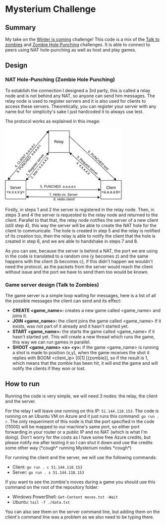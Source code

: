 # Mysterium Challenge

## Summary

My take on the [Winter is coming](https://github.com/mysteriumnetwork/winter-is-coming) challenge! This code is a mix of the [Talk to zombies](https://github.com/mysteriumnetwork/winter-is-coming/blob/master/quests/Talk_to_Zombies.md) and [Zombie Hole Punching](https://github.com/mysteriumnetwork/winter-is-coming/blob/master/quests/Zombie_Hole_Punching.md) challenges. It is able to connect to peers using NAT hole-punching as well as host and play games.

## Design

### NAT Hole-Punching (Zombie Hole Punching)

To establish the connection I designed a 3rd party, this is called a relay node and is not behind any NAT, so anyone can send him messages. The relay node is used to register servers and it is also used for clients to access these servers. Theoretically, you can register your server with any name but for simplicity's sake I just hardcoded it to always use test.

The protocol works as explained in this image:

![NAT hole-punching protocol diagram](./images/hole_punching_protocol.png)

Firstly, in steps 1 and 2 the server is registered in the relay node. Then, in steps 3 and 4 the server is requested to the relay node and returned to the client. Parallel to that that, the relay node notifies the server of a new client (still step 4), this way the server will be able to create the NAT hole for the client to communicate. The hole is created in step 5 and the relay is notified of its creation too, then the relay is able to notify the client that the hole is created in step 6, and we are able to handshake in steps 7 and 8.

As you can see, because the server is behind a NAT, the port we are using in the code is translated to a random one (y becomes z) and the same happens with the client (b becomes c), if this didn't happen we wouldn't need the protocol, as the packets from the server would reach the client without issue and the port we have to send them too would be known.

### Game server design (Talk to Zombies)

The game server is a simple loop waiting for messages, here is a list of all the possible messages the client can send and its effect:
- **CREATE \<game_name>:** creates a new game called \<game_name> and joins it.
- **JOIN \<game_name>:** the client joins the game called \<game_name> if it exists, was not part of it already and it hasn't started yet.
- **START \<game_name>:** the starts the game called \<game_name> if it hasn't started yet. This will create a new thread which runs the game, this way we can run games in parallel.
- **SHOOT \<game_name> \<x> \<y>:** if the game \<game_name> is running a shot is made to position (x,y), when the game receives the shot it replies with BOOM \<client_ip> [0|1] [{zombie}], so if the result is 1, which means that the zombie has been hit, it will end the game and will notify the clients if they won or lost.

## How to run

Running the code is very simple, we will need 3 nodes: the relay, the client and the server.

For the relay I will leave one running on this IP: `51.144.118.153`. The code is running on an Ubuntu VM on Azure and it just runs this command: `go run . r`. The only requeriment of this node is that the port specified in the code (11000) will be mapped to our machine's same port, so either port forwarding in your router or a public IP and no NAT (which is what I'm doing). Don't worry for the costs as I have some free Azure credits, but please notify me after testing it so I can shut it down and use the credits some other way (\*cough\* running Mysterium nodes \*cough\*)

For running the client and the server, we will use the following commands:
- Client: `go run . c 51.144.118.153`
- Server: `go run . s 51.144.118.153`

If you want to see the zombie's moves during a game you should use this command on the root of the repository folder:
- Windows PowerShell: `Get-Content moves.txt -Wait`
- Ubuntu: `tail -f ./data.txt`

You can also see them on the server command line, but adding them on the client's command line was a problem as we also need to be typing there.
